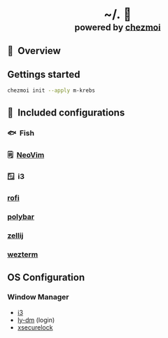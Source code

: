 <h1 align="center">
    ~/.&nbsp;📂
    <br>
    <sup><sub>powered by  <a href="https://www.chezmoi.io/">chezmoi</a></sub></sup>
</h1>

## :book:&nbsp; Overview

## Gettings started

```bash
chezmoi init --apply m-krebs
```

## :file_folder:&nbsp; Included configurations

### :fish:&nbsp; Fish

### :spiral_notepad:&nbsp; [NeoVim](https://m-krebs.dev/nvim)

### :window:&nbsp; i3

### [rofi](https://davatorium.github.io/rofi)

### [polybar](https://polybar.github.io/)

### [zellij](https://zellij.dev)

### [wezterm](https://wezterm.org)

## OS Configuration

### Window Manager
- [i3](https://i3wm.org/)
- [ly-dm](https://archlinux.org/packages/extra/x86_64/ly/) (login)
- [xsecurelock](https://github.com/google/xsecurelock)
